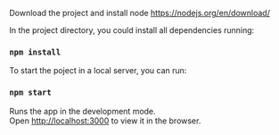 Download the project and install node https://nodejs.org/en/download/

In the project directory, you could install all dependencies running:

### `npm install`

To start the poject in a local server, you can run:

### `npm start`

Runs the app in the development mode.<br>
Open [http://localhost:3000](http://localhost:3000) to view it in the browser.